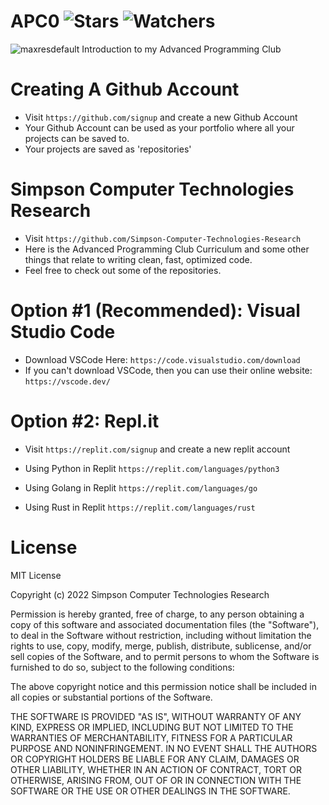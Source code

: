 # APC0 ![Stars](https://img.shields.io/github/stars/Simpson-Computer-Technologies-Research/APC0?color=brightgreen) ![Watchers](https://img.shields.io/github/watchers/Simpson-Computer-Technologies-Research/APC0?label=Watchers)
![maxresdefault](https://user-images.githubusercontent.com/75189508/194362463-7f25767e-9d8d-4240-a5f1-1134ebd8e734.jpg)
Introduction to my Advanced Programming Club

# Creating A Github Account
- Visit `https://github.com/signup` and create a new Github Account
- Your Github Account can be used as your portfolio where all your projects can be saved to.
- Your projects are saved as 'repositories'

# Simpson Computer Technologies Research
- Visit `https://github.com/Simpson-Computer-Technologies-Research`
- Here is the Advanced Programming Club Curriculum and some other things that relate to writing clean, fast, optimized code.
- Feel free to check out some of the repositories.

# Option #1 (Recommended): Visual Studio Code
- Download VSCode Here: `https://code.visualstudio.com/download`
- If you can't download VSCode, then you can use their online website: `https://vscode.dev/`

# Option #2: Repl.it
- Visit `https://replit.com/signup` and create a new replit account

- Using Python in Replit `https://replit.com/languages/python3`
- Using Golang in Replit `https://replit.com/languages/go`
- Using Rust in Replit `https://replit.com/languages/rust`

# License
MIT License

Copyright (c) 2022 Simpson Computer Technologies Research

Permission is hereby granted, free of charge, to any person obtaining a copy
of this software and associated documentation files (the "Software"), to deal
in the Software without restriction, including without limitation the rights
to use, copy, modify, merge, publish, distribute, sublicense, and/or sell
copies of the Software, and to permit persons to whom the Software is
furnished to do so, subject to the following conditions:

The above copyright notice and this permission notice shall be included in all
copies or substantial portions of the Software.

THE SOFTWARE IS PROVIDED "AS IS", WITHOUT WARRANTY OF ANY KIND, EXPRESS OR
IMPLIED, INCLUDING BUT NOT LIMITED TO THE WARRANTIES OF MERCHANTABILITY,
FITNESS FOR A PARTICULAR PURPOSE AND NONINFRINGEMENT. IN NO EVENT SHALL THE
AUTHORS OR COPYRIGHT HOLDERS BE LIABLE FOR ANY CLAIM, DAMAGES OR OTHER
LIABILITY, WHETHER IN AN ACTION OF CONTRACT, TORT OR OTHERWISE, ARISING FROM,
OUT OF OR IN CONNECTION WITH THE SOFTWARE OR THE USE OR OTHER DEALINGS IN THE
SOFTWARE.

